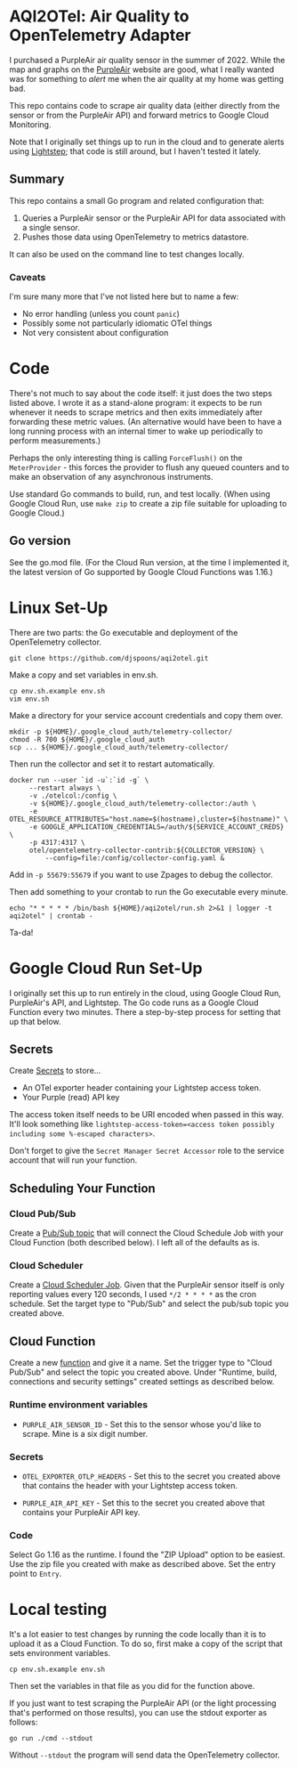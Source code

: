 
# AQI2OTel: Air Quality to OpenTelemetry Adapter

I purchased a PurpleAir air quality sensor in the summer of 2022. While the
map and graphs on the [PurpleAir](https://purpleair.com) website are good,
what I really wanted was for something to _alert_ me when the air quality at
my home was getting bad.

This repo contains code to scrape air quality data (either directly from the
sensor or from the PurpleAir API) and forward metrics to Google Cloud
Monitoring.

Note that I originally set things up to run in the cloud and to generate
alerts using [Lightstep](https://lightstep.com); that code is still around,
but I haven't tested it lately.

## Summary

This repo contains a small Go program and related configuration that:

1. Queries a PurpleAir sensor or the PurpleAir API for data associated
   with a single sensor.
2. Pushes those data using OpenTelemetry to metrics datastore.

It can also be used on the command line to test changes locally.

### Caveats

I'm sure many more that I've not listed here but to name a few:

- No error handling (unless you count `panic`)
- Possibly some not particularly idiomatic OTel things
- Not very consistent about configuration

# Code

There's not much to say about the code itself: it just does the two steps
listed above. I wrote it as a stand-alone program: it expects to be run
whenever it needs to scrape metrics and then exits immediately after
forwarding these metric values. (An alternative would have been to have
a long running process with an internal timer to wake up periodically
to perform measurements.)

Perhaps the only interesting thing is calling `ForceFlush()` on the
`MeterProvider` - this forces the provider to flush any queued counters and
to make an observation of any asynchronous instruments.

Use standard Go commands to build, run, and test locally. (When using Google
Cloud Run, use `make zip` to create a zip file suitable for uploading to
Google Cloud.)

## Go version

See the go.mod file. (For the Cloud Run version, at the time I implemented it,
the latest version of Go supported by Google Cloud Functions was 1.16.)

# Linux Set-Up

There are two parts: the Go executable and deployment of the OpenTelemetry
collector.

    git clone https://github.com/djspoons/aqi2otel.git

Make a copy and set variables in env.sh.

    cp env.sh.example env.sh
    vim env.sh

Make a directory for your service account credentials and copy them over.

    mkdir -p ${HOME}/.google_cloud_auth/telemetry-collector/
    chmod -R 700 ${HOME}/.google_cloud_auth
    scp ... ${HOME}/.google_cloud_auth/telemetry-collector/

Then run the collector and set it to restart automatically.

    docker run --user `id -u`:`id -g` \
         --restart always \
         -v ./otelcol:/config \
         -v ${HOME}/.google_cloud_auth/telemetry-collector:/auth \
         -e OTEL_RESOURCE_ATTRIBUTES="host.name=$(hostname),cluster=$(hostname)" \
         -e GOOGLE_APPLICATION_CREDENTIALS=/auth/${SERVICE_ACCOUNT_CREDS} \
         -p 4317:4317 \
         otel/opentelemetry-collector-contrib:${COLLECTOR_VERSION} \
             --config=file:/config/collector-config.yaml &

Add in `-p 55679:55679` if you want to use Zpages to debug the collector.

Then add something to your crontab to run the Go executable every minute.

    echo "* * * * * /bin/bash ${HOME}/aqi2otel/run.sh 2>&1 | logger -t aqi2otel" | crontab -

Ta-da!

# Google Cloud Run Set-Up

I originally set this up to run entirely in the cloud, using Google Cloud Run,
PurpleAir's API, and Lightstep. The Go code runs as a Google Cloud Function
every two minutes. There a step-by-step process for setting that up that below.

## Secrets

Create [Secrets](https://console.cloud.google.com/security/secret-manager) to store...

- An OTel exporter header containing your Lightstep access token.
- Your Purple (read) API key

The access token itself needs to be URI encoded when passed in this way. It'll
look something like `lightstep-access-token=<access token possibly including
some %-escaped characters>`.

Don't forget to give the `Secret Manager Secret Accessor` role to the service
account that will run your function.

## Scheduling Your Function

### Cloud Pub/Sub

Create a [Pub/Sub
topic](https://console.cloud.google.com/cloudpubsub/topic/list) that will
connect the Cloud Schedule Job with your Cloud Function (both described
below). I left all of the defaults as is.

### Cloud Scheduler

Create a [Cloud Scheduler
Job](https://console.cloud.google.com/cloudscheduler). Given that the
PurpleAir sensor itself is only reporting values every 120 seconds, I used
`*/2 * * * *` as the cron schedule. Set the target type to "Pub/Sub" and
select the pub/sub topic you created above.

## Cloud Function

Create a new [function](https://console.cloud.google.com/functions) and give
it a name. Set the trigger type to "Cloud Pub/Sub" and select the topic you
created above. Under "Runtime, build, connections and security settings"
created settings as described below.

### Runtime environment variables

- `PURPLE_AIR_SENSOR_ID` - Set this to the sensor whose you'd like to
  scrape. Mine is a six digit number.

### Secrets

- `OTEL_EXPORTER_OTLP_HEADERS` - Set this to the secret you created above
  that contains the header with your Lightstep access token.

- `PURPLE_AIR_API_KEY` - Set this to the secret you created above that
  contains your PurpleAir API key.
  
### Code

Select Go 1.16 as the runtime. I found the "ZIP Upload" option to be
easiest. Use the zip file you created with make as described above. Set the
entry point to `Entry`.

# Local testing

It's a lot easier to test changes by running the code locally than it is to
upload it as a Cloud Function. To do so, first make a copy of the script that
sets environment variables.

    cp env.sh.example env.sh

Then set the variables in that file as you did for the function above.

If you just want to test scraping the PurpleAir API (or the light processing
that's performed on those results), you can use the stdout exporter as
follows:

    go run ./cmd --stdout

Without `--stdout` the program will send data the OpenTelemetry collector.
